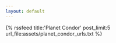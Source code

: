 ```yaml
---
layout: default
---
```


{% rssfeed title:'Planet Condor'  post_limit:5  url_file:assets/planet_condor_urls.txt %}
